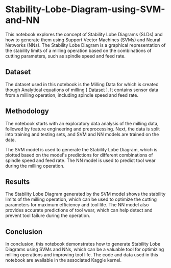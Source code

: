 # Stability-Lobe-Diagram-using-SVM-and-NN

This notebook explores the concept of Stability Lobe Diagrams (SLDs) and how to generate them using Support Vector Machines (SVMs) and Neural Networks (NNs). The Stability Lobe Diagram is a graphical representation of the stability limits of a milling operation based on the combinations of cutting parameters, such as spindle speed and feed rate.

## Dataset
The dataset used in this notebook is the Milling Data for which is created though Analytical equations of milling [ [Dataset](https://www.kaggle.com/datasets/ankit8467/data-stability-lobe3/settings) ]. It contains sensor data from a milling operation, including spindle speed and feed rate.

## Methodology
The notebook starts with an exploratory data analysis of the milling data, followed by feature engineering and preprocessing. Next, the data is split into training and testing sets, and SVM and NN models are trained on the data.

The SVM model is used to generate the Stability Lobe Diagram, which is plotted based on the model's predictions for different combinations of spindle speed and feed rate. The NN model is used to predict tool wear during the milling operation.

## Results
The Stability Lobe Diagram generated by the SVM model shows the stability limits of the milling operation, which can be used to optimize the cutting parameters for maximum efficiency and tool life. The NN model also provides accurate predictions of tool wear, which can help detect and prevent tool failure during the operation.

##  Conclusion
In conclusion, this notebook demonstrates how to generate Stability Lobe Diagrams using SVMs and NNs, which can be a valuable tool for optimizing milling operations and improving tool life. The code and data used in this notebook are available in the associated Kaggle kernel.




